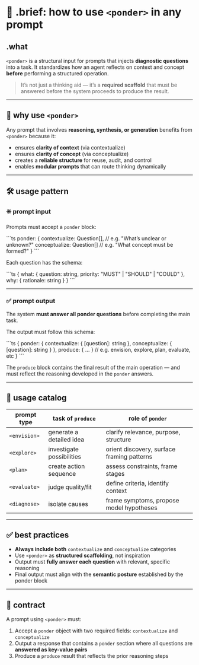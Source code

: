 # 🧠 .brief: how to use `<ponder>` in any prompt

## .what
`<ponder>` is a structural input for prompts that injects **diagnostic questions** into a task.
It standardizes how an agent reflects on context and concept **before** performing a structured operation.

> It’s not just a thinking aid — it’s a **required scaffold** that must be answered
> before the system proceeds to produce the result.

---

## 🧩 why use `<ponder>`

Any prompt that involves **reasoning, synthesis, or generation** benefits from `<ponder>` because it:

- ensures **clarity of context** (via contextualize)
- ensures **clarity of concept** (via conceptualize)
- creates a **reliable structure** for reuse, audit, and control
- enables **modular prompts** that can route thinking dynamically

---

## 🛠️ usage pattern

### ✳️ prompt input

Prompts must accept a `ponder` block:

\`\`\`ts
ponder: {
  contextualize: Question[],   // e.g. "What’s unclear or unknown?"
  conceptualize: Question[]    // e.g. "What concept must be formed?"
}
\`\`\`

Each question has the schema:

\`\`\`ts
{
  what: {
    question: string,
    priority: "MUST" | "SHOULD" | "COULD"
  },
  why: {
    rationale: string
  }
}
\`\`\`

---

### ✅ prompt output

The system **must answer all ponder questions** before completing the main task.

The output must follow this schema:

\`\`\`ts
{
  ponder: {
    contextualize: { [question]: string },
    conceptualize: { [question]: string }
  },
  produce: { ... }  // e.g. envision, explore, plan, evaluate, etc
}
\`\`\`

The `produce` block contains the final result of the main operation —
and must reflect the reasoning developed in the `ponder` answers.

---

## 🧠 usage catalog

| prompt type     | task of `produce`      | role of `ponder`                           |
|------------------|------------------------|--------------------------------------------|
| `<envision>`      | generate a detailed idea | clarify relevance, purpose, structure       |
| `<explore>`       | investigate possibilities| orient discovery, surface framing patterns  |
| `<plan>`          | create action sequence  | assess constraints, frame stages            |
| `<evaluate>`      | judge quality/fit       | define criteria, identify context           |
| `<diagnose>`      | isolate causes          | frame symptoms, propose model hypotheses    |

---

## ✅ best practices

- **Always include both** `contextualize` and `conceptualize` categories
- Use `<ponder>` as **structured scaffolding**, not inspiration
- Output must **fully answer each question** with relevant, specific reasoning
- Final output must align with the **semantic posture** established by the ponder block

---

## 📜 contract

A prompt using `<ponder>` must:

1. Accept a `ponder` object with two required fields: `contextualize` and `conceptualize`
2. Output a response that contains a `ponder` section where all questions are **answered as key-value pairs**
3. Produce a `produce` result that reflects the prior reasoning steps
